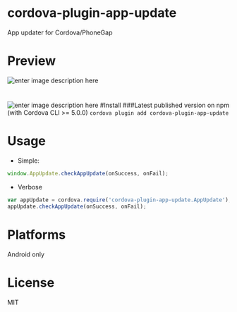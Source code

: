 
# cordova-plugin-app-update
App updater for Cordova/PhoneGap

# Preview
![enter image description here](https://github.com/vaenow/cordova-plugin-app-update/blob/master/res/img/Screenshot_2015-10-31-13-42-13.jpg)

# 

![enter image description here](https://github.com/vaenow/cordova-plugin-app-update/blob/master/res/img/Screenshot_2015-10-31-13-42-19.jpg)
#Install
###Latest published version on npm (with Cordova CLI >= 5.0.0)
`cordova plugin add cordova-plugin-app-update`

# Usage
 - Simple:
```js
window.AppUpdate.checkAppUpdate(onSuccess, onFail);
```
 - Verbose
```js
var appUpdate = cordova.require('cordova-plugin-app-update.AppUpdate');
appUpdate.checkAppUpdate(onSuccess, onFail);
```

# Platforms
Android only

# License
MIT
